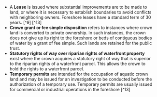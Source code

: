 - A **Lease** is issued where substantial improvements are to be made to land, or where it is necessary to establish boundaries to avoid conflicts with neighboring owners. Foreshore leases have a standard term of 30 years. [^9] [^13]
- **Crown grant or fee simple disposition** refers to instances where crown land is converted to private ownership. In such instances, the crown does not give up its right to the foreshore or beds of contiguous bodies of water by a grant of fee simple. Such lands are retained for the public trust. 
- **Statutory rights of way over riparian rights of waterfront property** exist where the crown acquires a statutory right of way that is superior to the riparian rights of a waterfront parcel. This allows the crown to hold the rights to a waterfront parcel. 
- **Temporary permits** are intended for the occupation of aquatic crown land and may be issued for an investigation to be conducted before the authorization of a temporary use. Temporary permits are usually issued for commercial or industrial operations in the foreshore [^13]
